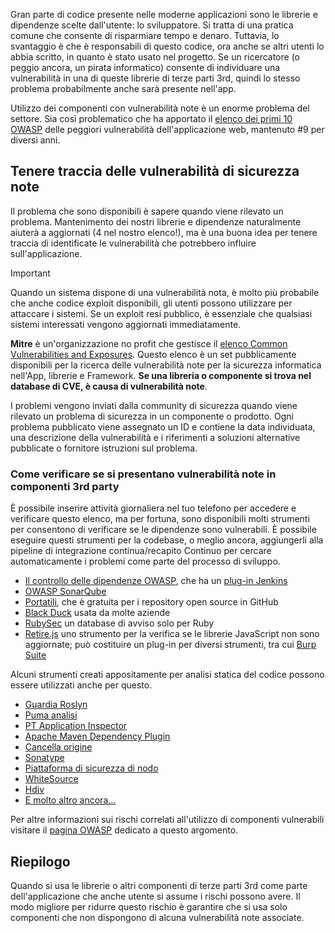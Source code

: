 Gran parte di codice presente nelle moderne applicazioni sono le librerie e dipendenze scelte dall'utente: lo sviluppatore. Si tratta di una pratica comune che consente di risparmiare tempo e denaro. Tuttavia, lo svantaggio è che è responsabili di questo codice, ora anche se altri utenti lo abbia scritto, in quanto è stato usato nel progetto. Se un ricercatore (o peggio ancora, un pirata informatico) consente di individuare una vulnerabilità in una di queste librerie di terze parti 3rd, quindi lo stesso problema probabilmente anche sarà presente nell'app.

Utilizzo dei componenti con vulnerabilità note è un enorme problema del settore. Sia così problematico che ha apportato il [elenco dei primi 10 OWASP](https://www.owasp.org/index.php/Category:OWASP_Top_Ten_Project) delle peggiori vulnerabilità dell'applicazione web, mantenuto #9 per diversi anni.

## <a name="track-known-security-vulnerabilities"></a>Tenere traccia delle vulnerabilità di sicurezza note

Il problema che sono disponibili è sapere quando viene rilevato un problema. Mantenimento dei nostri librerie e dipendenze naturalmente aiuterà a aggiornati (4 nel nostro elenco!), ma è una buona idea per tenere traccia di identificate le vulnerabilità che potrebbero influire sull'applicazione.

> [!IMPORTANT]
> Quando un sistema dispone di una vulnerabilità nota, è molto più probabile che anche codice exploit disponibili, gli utenti possono utilizzare per attaccare i sistemi. Se un exploit resi pubblico, è essenziale che qualsiasi sistemi interessati vengono aggiornati immediatamente.

**Mitre** è un'organizzazione no profit che gestisce il [elenco Common Vulnerabilities and Exposures](https://cve.mitre.org). Questo elenco è un set pubblicamente disponibili per la ricerca delle vulnerabilità note per la sicurezza informatica nell'App, librerie e Framework. **Se una libreria o componente si trova nel database di CVE, è causa di vulnerabilità note**.

I problemi vengono inviati dalla community di sicurezza quando viene rilevato un problema di sicurezza in un componente o prodotto. Ogni problema pubblicato viene assegnato un ID e contiene la data individuata, una descrizione della vulnerabilità e i riferimenti a soluzioni alternative pubblicate o fornitore istruzioni sul problema.

### <a name="how-to-verify-if-you-have-known-vulnerabilities-in-your-3rd-party-components"></a>Come verificare se si presentano vulnerabilità note in componenti 3rd party

È possibile inserire attività giornaliera nel tuo telefono per accedere e verificare questo elenco, ma per fortuna, sono disponibili molti strumenti per consentono di verificare se le dipendenze sono vulnerabili. È possibile eseguire questi strumenti per la codebase, o meglio ancora, aggiungerli alla pipeline di integrazione continua/recapito Continuo per cercare automaticamente i problemi come parte del processo di sviluppo.

- [Il controllo delle dipendenze OWASP](https://www.owasp.org/index.php/OWASP_Dependency_Check), che ha un [plug-in Jenkins](https://wiki.jenkins.io/display/JENKINS/OWASP+Dependency-Check+Plugin)
- [OWASP SonarQube](https://www.owasp.org/index.php/OWASP_SonarQube_Project)
- [Portatili](https://snyk.io), che è gratuita per i repository open source in GitHub
- [Black Duck](https://www.blackducksoftware.com) usata da molte aziende
- [RubySec](https://rubysec.com) un database di avviso solo per Ruby
- [Retire.js](https://github.com/retirejs/retire.js/) uno strumento per la verifica se le librerie JavaScript non sono aggiornate; può costituire un plug-in per diversi strumenti, tra cui [Burp Suite](https://www.portswigger.net)

Alcuni strumenti creati appositamente per analisi statica del codice possono essere utilizzati anche per questo.

- [Guardia Roslyn](https://dotnet-security-guard.github.io)
- [Puma analisi](https://pumascan.com)
- [PT Application Inspector](https://www.ptsecurity.com/ww-en/products/ai/)
- [Apache Maven Dependency Plugin](http://maven.apache.org/plugins/maven-dependency-plugin/)
- [Cancella origine](https://www.sourceclear.com)
- [Sonatype](https://ossindex.sonatype.org)
- [Piattaforma di sicurezza di nodo](https://nodesecurity.io)
- [WhiteSource](https://www.whitesourcesoftware.com/what-is-whitesource/)
- [Hdiv](https://hdivsecurity.com)
- [E molto altro ancora...](https://www.owasp.org/index.php/Source_Code_Analysis_Tools)

Per altre informazioni sui rischi correlati all'utilizzo di componenti vulnerabili visitare il [pagina OWASP](https://www.owasp.org/index.php/Top_10-2017_A9-Using_Components_with_Known_Vulnerabilities) dedicato a questo argomento.

## <a name="summary"></a>Riepilogo

Quando si usa le librerie o altri componenti di terze parti 3rd come parte dell'applicazione che anche utente si assume i rischi possono avere. Il modo migliore per ridurre questo rischio è garantire che si usa solo componenti che non dispongono di alcuna vulnerabilità note associate.
